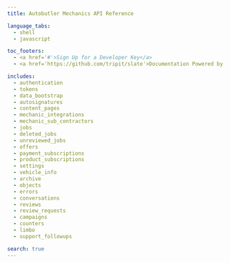 ```yaml
---
title: Autobutler Mechanics API Reference

language_tabs:
  - shell
  - javascript

toc_footers:
  - <a href='#'>Sign Up for a Developer Key</a>
  - <a href='https://github.com/tripit/slate'>Documentation Powered by Slate</a>

includes:
  - authentication
  - tokens
  - data_bootstrap
  - autosignatures
  - content_pages
  - mechanic_integrations
  - mechanic_sub_contractors
  - jobs
  - deleted_jobs
  - unreviewed_jobs
  - offers
  - payment_subscriptions
  - product_subscriptions
  - settings
  - vehicle_info
  - archive
  - objects
  - errors
  - conversations
  - reviews
  - review_requests
  - campaigns
  - counters
  - limbo
  - support_followups

search: true
---
```


